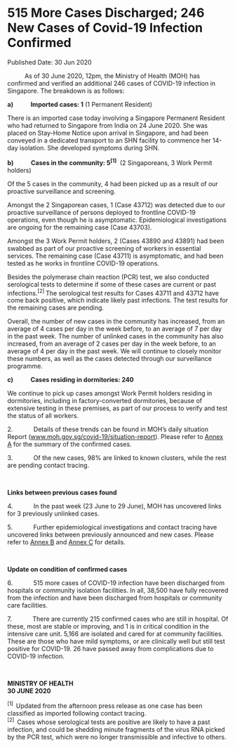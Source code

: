 <html>
    <meta http-equiv="Content-Type" content="text/html; charset=utf-8"/>
    <meta charset="utf-8"/>
    <title>515 More Cases Discharged; 246 New Cases of Covid-19 Infection Confirmed</title>
    <body><h1>515 More Cases Discharged; 246 New Cases of Covid-19 Infection Confirmed</h1>
    <p>Published Date: 30 Jun 2020</p> <p>&nbsp;&nbsp;&nbsp;&nbsp;&nbsp;&nbsp;&nbsp;&nbsp;&nbsp; As of 30 June 2020, 12pm, the Ministry of Health (MOH) has confirmed and verified an additional 246 cases of COVID-19 infection in Singapore. The breakdown is as follows: </p><p><strong>a)&nbsp;&nbsp;&nbsp;&nbsp;&nbsp;&nbsp;&nbsp;&nbsp;&nbsp;&nbsp;&nbsp; Imported cases: 1</strong> (1 Permanent Resident)</p><p>There is an imported case today involving a Singapore Permanent Resident who had returned to Singapore from India on 24 June 2020. She was placed on Stay-Home Notice upon arrival in Singapore, and had been conveyed in a dedicated transport to an SHN facility to commence her 14-day isolation. She developed symptoms during SHN. </p><p><strong>b)&nbsp;&nbsp;&nbsp;&nbsp;&nbsp;&nbsp;&nbsp;&nbsp;&nbsp;&nbsp;&nbsp; Cases in the community: 5<sup>[1]</sup></strong>&nbsp; (2 Singaporeans, 3 Work Permit holders)</p><p>Of the 5 cases in the community, 4 had been picked up as a result of our proactive surveillance and screening. </p><p>Amongst the 2 Singaporean cases, 1 (Case 43712) was detected due to our proactive surveillance of persons deployed to frontline COVID-19 operations, even though he is asymptomatic. Epidemiological investigations are ongoing for the remaining case (Case 43703).</p><p>Amongst the 3 Work Permit holders, 2 (Cases 43890 and 43891) had been swabbed as part of our proactive screening of workers in essential services. The remaining case (Case 43711) is asymptomatic, and had been tested as he works in frontline COVID-19 operations.&nbsp;&nbsp; </p><p>Besides the polymerase chain reaction (PCR) test, we also conducted serological tests to determine if some of these cases are current or past infections.<sup>[2] </sup>The serological test results for Cases 43711 and 43712 have come back positive, which indicate likely past infections. The test results for the remaining cases are pending. </p><p>Overall, the number of new cases in the community has increased, from an average of 4 cases per day in the week before, to an average of 7 per day in the past week. The number of unlinked cases in the community has also increased, from an average of 2 cases per day in the week before, to an average of 4 per day in the past week. We will continue to closely monitor these numbers, as well as the cases detected through our surveillance programme.</p><p><strong>c)&nbsp;&nbsp;&nbsp;&nbsp;&nbsp;&nbsp;&nbsp;&nbsp;&nbsp;&nbsp;&nbsp; Cases residing in dormitories: 240</strong></p><p>We continue to pick up cases amongst Work Permit holders residing in dormitories, including in factory-converted dormitories, because of extensive testing in these premises, as part of our process to verify and test the status of all workers. </p><p>2.&nbsp;&nbsp;&nbsp;&nbsp;&nbsp;&nbsp;&nbsp;&nbsp;&nbsp;&nbsp;&nbsp; Details of these trends can be found in MOH’s daily situation Report (<a title="" href="http://www.moh.gov.sg/covid-19/situation-report" target="_blank" data-saferedirecturl="https://www.google.com/url?q=http://www.moh.gov.sg/covid-19/situation-report&amp;source=gmail&amp;ust=1593615708661000&amp;usg=AFQjCNGFXITVwSC9BMcCFBmsMqNisrG_cw">www.moh.gov.sg/covid-19/<wbr>situation-report</a>). Please refer to <a title="Annex A" href="/docs/librariesprovider5/pressroom/annex-a-30-jun.pdf?sfvrsn=ec5e6321_2">Annex A</a>&nbsp;for the summary of the confirmed cases. </p><p>3.&nbsp;&nbsp;&nbsp;&nbsp;&nbsp;&nbsp;&nbsp;&nbsp;&nbsp;&nbsp;&nbsp; Of the new cases, 98% are linked to known clusters, while the rest are pending contact tracing. </p><p>&nbsp;</p><p><strong>Links between previous cases found</strong></p><p>4.&nbsp;&nbsp;&nbsp;&nbsp;&nbsp;&nbsp;&nbsp;&nbsp;&nbsp;&nbsp;&nbsp; In the past week (23 June to 29 June), MOH has uncovered links for 3 previously unlinked cases. </p><p>5.&nbsp;&nbsp;&nbsp;&nbsp;&nbsp;&nbsp;&nbsp;&nbsp;&nbsp;&nbsp;&nbsp; Further epidemiological investigations and contact tracing have uncovered links between previously announced and new cases. Please refer to <a title="Annex B" href="/docs/librariesprovider5/pressroom/annex-b-30-jun.pdf?sfvrsn=39b382c6_2">Annex B</a>&nbsp;and <a title="Annex C" href="/docs/librariesprovider5/pressroom/annex-c-30-jun.pdf?sfvrsn=ff411027_2">Annex C</a>&nbsp;for details. </p><p>&nbsp;</p><p><strong>Update on condition of confirmed cases</strong></p><p>6.&nbsp;&nbsp;&nbsp;&nbsp;&nbsp;&nbsp;&nbsp;&nbsp;&nbsp;&nbsp;&nbsp; 515 more cases of COVID-19 infection have been discharged from hospitals or community isolation facilities. In all, 38,500 have fully recovered from the infection and have been discharged from hospitals or community care facilities. </p><p>7.&nbsp;&nbsp;&nbsp;&nbsp;&nbsp;&nbsp;&nbsp;&nbsp;&nbsp;&nbsp;&nbsp; There are currently 215 confirmed cases who are still in hospital. Of these, most are stable or improving, and 1 is in critical condition in the intensive care unit. 5,166 are isolated and cared for at community facilities. These are those who have mild symptoms, or are clinically well but still test positive for COVID-19. 26 have passed away from complications due to COVID-19 infection. </p><p>&nbsp;&nbsp;</p><p><strong>MINISTRY OF HEALTH<br>30 JUNE 2020</strong></p><p><sup>[1]&nbsp; </sup>Updated from the afternoon press release as one case has been classified as imported following contact tracing. <br><sup>[2]&nbsp; </sup>Cases whose serological tests are positive are likely to have a past infection, and could be shedding minute fragments of the virus RNA picked by the PCR test, which were no longer transmissible and infective to others.</p></body>
</html>
